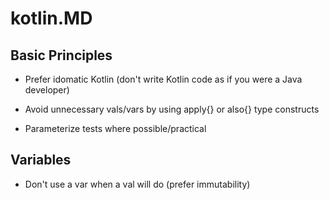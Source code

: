 # kotlin.MD

## Basic Principles

* Prefer idomatic Kotlin (don't write Kotlin code as if you were a Java developer)

* Avoid unnecessary vals/vars by using apply{} or also{} type constructs

* Parameterize tests where possible/practical

## Variables

* Don't use a var when a val will do (prefer immutability)